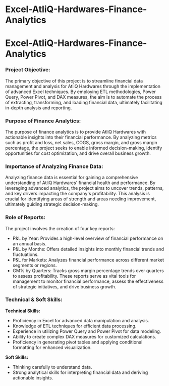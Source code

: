 # Excel-AtliQ-Hardwares-Finance-Analytics
# Excel-AtliQ-Hardwares-Finance-Analytics
### Project Objective:
The primary objective of this project is to streamline financial data management and analysis for AtliQ Hardwares through the implementation of advanced Excel techniques. By employing ETL methodologies, Power Query, Power Pivot, and DAX measures, the aim is to automate the process of extracting, transforming, and loading financial data, ultimately facilitating in-depth analysis and reporting.

### Purpose of Finance Analytics:
The purpose of finance analytics is to provide AtliQ Hardwares with actionable insights into their financial performance. By analyzing metrics such as profit and loss, net sales, COGS, gross margin, and gross margin percentage, the project seeks to enable informed decision-making, identify opportunities for cost optimization, and drive overall business growth.

### Importance of Analyzing Finance Data:
Analyzing finance data is essential for gaining a comprehensive understanding of AtliQ Hardwares' financial health and performance. By leveraging advanced analytics, the project aims to uncover trends, patterns, and key drivers impacting the company's profitability. This analysis is crucial for identifying areas of strength and areas needing improvement, ultimately guiding strategic decision-making.

### Role of Reports:
The project involves the creation of four key reports:

+ P&L by Year: Provides a high-level overview of financial performance on an annual basis.
+ P&L by Months: Offers detailed insights into monthly financial trends and fluctuations.
+ P&L for Markets: Analyzes financial performance across different market segments or regions.
+ GM% by Quarters: Tracks gross margin percentage trends over quarters to assess profitability.
These reports serve as vital tools for management to monitor financial performance, assess the effectiveness of strategic initiatives, and drive business growth.

### Technical & Soft Skills:
 __Technical Skills:__
- Proficiency in Excel for advanced data manipulation and analysis.
- Knowledge of ETL techniques for efficient data processing.
- Experience in utilizing Power Query and Power Pivot for data modeling.
- Ability to create complex DAX measures for customized calculations.
- Proficiency in generating pivot tables and applying conditional formatting for enhanced visualization.

__Soft Skills:__
- Thinking carefully to understand data.
- Strong analytical skills for interpreting financial data and deriving actionable insights.

